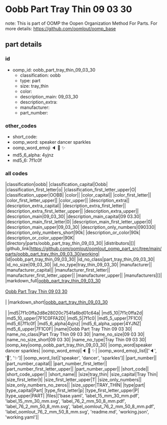 # Oobb Part Tray Thin 09 03 30  

note: This is part of OOMP the Oopen Organization Method For Parts. For more details: https://github.com/oomlout/oomp_base

##  part details





### id
* oomp_id: oobb_part_tray_thin_09_03_30
  * classification: oobb
  * type: part
  * size: tray_thin
  * color: 
  * description_main: 09_03_30
  * description_extra: 
  * manufacturer: 
  * part_number: 

### other_codes
* short_code: 
* oomp_word: speaker dancer sparkles
* oomp_word_emoji :speaker: :dancer: :sparkles:
* md5_6_alpha: 4yjnz
* md5_6: 7f1c0f

### all codes 
|classification|oobb|
|classification_capital|Oobb|
|classification_first_letter|o|
|classification_first_letter_upper|O|
|classification_upper|OOBB|
|color||
|color_capital||
|color_first_letter||
|color_first_letter_upper||
|color_upper||
|description_extra||
|description_extra_capital||
|description_extra_first_letter||
|description_extra_first_letter_upper||
|description_extra_upper||
|description_main|09_03_30|
|description_main_capital|09 03.30|
|description_main_first_letter|0|
|description_main_first_letter_upper|0|
|description_main_upper|09_03_30|
|description_only_numbers|090330|
|description_only_numbers_short|90k|
|description_or_color|90k|
|description_or_color_upper|90K|
|directory|parts/oobb_part_tray_thin_09_03_30|
|distributors|[]|
|github_link|https://github.com/oomlout/oomlout_oomp_part_src/tree/main/parts/oobb_part_tray_thin_09_03_30/working|
|id|oobb_part_tray_thin_09_03_30|
|id_no_class|part_tray_thin_09_03_30|
|id_no_size|09_03_30|
|id_no_type|tray_thin_09_03_30|
|manufacturer||
|manufacturer_capital||
|manufacturer_first_letter||
|manufacturer_first_letter_upper||
|manufacturer_upper||
|manufacturers|[]|
|markdown_full|[oobb_part_tray_thin_09_03_30](https://github.com/oomlout/oomlout_oomp_part_src/tree/main/parts/oobb_part_tray_thin_09_03_30/working)<br>[](https://github.com/oomlout/oomlout_oomp_part_src/tree/main/parts/oobb_part_tray_thin_09_03_30/working)<br>[Oobb Part Tray Thin 09 03 30](https://github.com/oomlout/oomlout_oomp_part_src/tree/main/parts/oobb_part_tray_thin_09_03_30/working)<br><br>|
|markdown_short|[oobb_part_tray_thin_09_03_30](https://github.com/oomlout/oomlout_oomp_part_src/tree/main/parts/oobb_part_tray_thin_09_03_30/working)<br><br>|
|md5|7f1c0ffa2d8e28020c754fa6bd01c64a|
|md5_10|7f1c0ffa2d|
|md5_10_upper|7F1C0FFA2D|
|md5_5|7f1c0|
|md5_5_upper|7F1C0|
|md5_6|7f1c0f|
|md5_6_alpha|4yjnz|
|md5_6_alpha_upper|4YJNZ|
|md5_6_upper|7F1C0F|
|name|Oobb Part Tray Thin 09 03 30|
|name_no_class|Part Tray Thin 09 03 30|
|name_no_size|09 03 30|
|name_no_size_short|09 03 30|
|name_no_type|Tray Thin 09 03 30|
|oomp_key|oomp_oobb_part_tray_thin_09_03_30|
|oomp_word|speaker dancer sparkles|
|oomp_word_emoji|:speaker: :dancer: :sparkles:|
|oomp_word_emoji_list|[':speaker:', ':dancer:', ':sparkles:']|
|oomp_word_list|['speaker', 'dancer', 'sparkles']|
|part_number||
|part_number_capital||
|part_number_first_letter||
|part_number_first_letter_upper||
|part_number_upper||
|short_code||
|short_code_upper||
|short_name||
|size|tray_thin|
|size_capital|Tray Thin|
|size_first_letter|t|
|size_first_letter_upper|T|
|size_only_numbers||
|size_only_numbers_no_zeros||
|size_upper|TRAY_THIN|
|type|part|
|type_capital|Part|
|type_first_letter|p|
|type_first_letter_upper|P|
|type_upper|PART|
|files|['base.yaml', 'label_15_mm_30_mm.pdf', 'label_15_mm_30_mm.svg', 'label_76_2_mm_50_8_mm.pdf', 'label_76_2_mm_50_8_mm.svg', 'label_oomlout_76_2_mm_50_8_mm.pdf', 'label_oomlout_76_2_mm_50_8_mm.svg', 'readme.md', 'working.json', 'working.yaml']|

